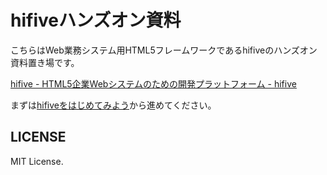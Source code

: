 # hifiveハンズオン資料

こちらはWeb業務システム用HTML5フレームワークであるhifiveのハンズオン資料置き場です。

[hifive - HTML5企業Webシステムのための開発プラットフォーム - hifive](http://www.htmlhifive.com/)

まずは[hifiveをはじめてみよう](./1.md)から進めてください。

## LICENSE

MIT License.
